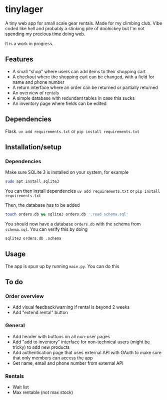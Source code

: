 # tinylager
A tiny web app for small scale gear rentals. Made for my climbing club. Vibe coded like hell and probably a stinking pile of doohickey but I'm not spending my precious time doing web.

It is a work in progress.

## Features
- A small "shop" where users can add items to their shopping cart
- A checkout where the shopping cart can be changed, with a field for name and phone number
- A return interface where an order can be returned or partially returned
- An overview of rentals
- A simple database with redundant tables in case this sucks
- An inventory page where fields can be edited

## Dependencies
Flask.
```uv add requirements.txt```
or
```pip install requirements.txt```

## Installation/setup
### Dependencies
Make sure SQLite 3 is installed on your system, for example
```bash
sudo apt install sqlite3
```

You can then install dependencies
```uv add requirements.txt```
or
```pip install requirements.txt```

Then, the database has to be added
```bash
touch orders.db && sqlite3 orders.db '.read schema.sql'
```

You should now have a database `orders.db` with the schema from `schema.sql`. You can verify this by doing
```bash
sqlite3 orders.db .schema
```

## Usage
The app is spun up by running `main.py`. You can do this 

## To do
### Order overview
- Add visual feedback/warning if rental is beyond 2 weeks
- Add "extend rental" button

### General
- Add header with buttons on all non-user pages
- Add "add to inventory" interface for non-technical users (might be tricky) to add new products
- Add authentication page that uses external API with OAuth to make sure that only members can access the app
- Get name, email and phone number from external API

### Rentals
- Wait list
- Max rentable (not max stock)
